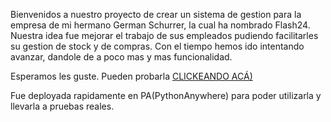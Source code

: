 Bienvenidos a nuestro proyecto de crear un sistema de gestion para la empresa de mi hermano German Schurrer, la cual ha nombrado Flash24.
Nuestra idea fue mejorar el trabajo de sus empleados pudiendo facilitarles su gestion de stock y de compras. 
Con el tiempo hemos ido intentando avanzar, dandole de a poco mas y mas funcionalidad.

Esperamos les guste. Pueden probarla
[CLICKEANDO ACÁ)](https://gabigol14.pythonanywhere.com)

Fue deployada rapidamente en PA(PythonAnywhere) para poder utilizarla y llevarla a pruebas reales. 
